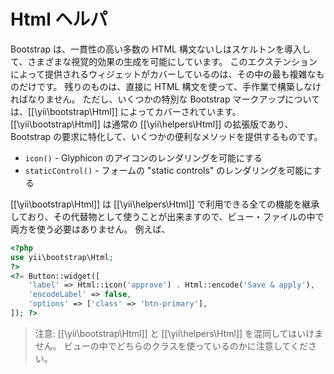 Html ヘルパ
===========

Bootstrap は、一貫性の高い多数の HTML 構文ないしはスケルトンを導入して、さまざまな視覚的効果の生成を可能にしています。
このエクステンションによって提供されるウィジェットがカバーしているのは、その中の最も複雑なものだけです。
残りのものは、直接に HTML 構文を使って、手作業で構築しなければなりません。
ただし、いくつかの特別な Bootstrap マークアップについては、[[\yii\bootstrap\Html]] によってカバーされています。
[[\yii\bootstrap\Html]] は通常の [[\yii\helpers\Html]] の拡張版であり、Bootstrap の要求に特化して、いくつかの便利なメソッドを提供するものです。

 - `icon()` - Glyphicon のアイコンのレンダリングを可能にする
 - `staticControl()` - フォームの "static controls" のレンダリングを可能にする

[[\yii\bootstrap\Html]] は [[\yii\helpers\Html]] で利用できる全ての機能を継承しており、その代替物として使うことが出来ますので、ビュー・ファイルの中で両方を使う必要はありません。
例えば、

```php
<?php
use yii\bootstrap\Html;
?>
<?= Button::widget([
    'label' => Html::icon('approve') . Html::encode('Save & apply'),
    'encodeLabel' => false,
    'options' => ['class' => 'btn-primary'],
]); ?>
```

> 注意: [[\yii\bootstrap\Html]] と [[\yii\helpers\Html]] を混同してはいけません。
  ビューの中でどちらのクラスを使っているのかに注意してください。

